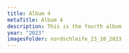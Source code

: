 ```yaml
---
title: Album 4
metaTitle: Album 4
description: This is the fourth album
year: "2023"
imagesFolder: nordschleife_23_10_2023
---
```

